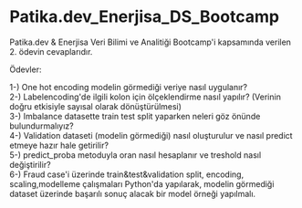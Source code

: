 # Patika.dev_Enerjisa_DS_Bootcamp  

Patika.dev & Enerjisa Veri Bilimi ve Analitiği Bootcamp'i kapsamında verilen 2. ödevin cevaplarıdır.  


Ödevler:

1-) One hot encoding modelin görmediği veriye nasıl uygulanır?  
2-) Labelencoding'de ilgili kolon için ölçeklendirme nasıl yapılır? (Verinin doğru etkisiyle sayısal olarak dönüştürülmesi)  
3-) Imbalance datasette train test split yaparken neleri göz önünde bulundurmalıyız?  
4-) Validation dataseti (modelin görmediği) nasıl oluşturulur ve nasıl predict etmeye hazır hale getirilir?  
5-) predict_proba metoduyla oran nasıl hesaplanır ve treshold nasıl değiştirilir?  
6-) Fraud case'i üzerinde train&test&validation split, encoding, scaling,modelleme çalışmaları Python'da yapılarak, modelin görmediği dataset üzerinde başarılı sonuç alacak bir model örneği yapılmalı.
